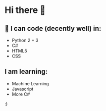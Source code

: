 # Hi there 👋

## 🌱 I can code (decently well) in:
- Python 2 + 3
- C#
- HTML5
- CSS

## I am learning:
- Machine Learning
- Javascript
- More C#

:)
